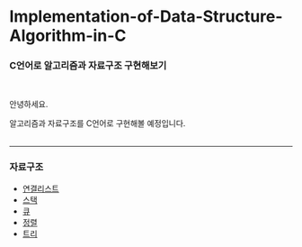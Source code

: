 # Implementation-of-Data-Structure-Algorithm-in-C
### C언어로 알고리즘과 자료구조 구현해보기
 
 
<br/>

안녕하세요.

알고리즘과 자료구조를 C언어로 구현해볼 예정입니다.
<br/>
<br/>

***

### 자료구조

* [연결리스트](https://github.com/MyungHyun-Ahn/Implementation-of-Data-Structure-Algorithm-in-C/tree/master/%EC%97%B0%EA%B2%B0%EB%A6%AC%EC%8A%A4%ED%8A%B8)
* [스택](https://github.com/MyungHyun-Ahn/Implementation-of-Data-Structure-Algorithm-in-C/tree/master/%EC%8A%A4%ED%83%9D)
* [큐](https://github.com/MyungHyun-Ahn/Implementation-of-Data-Structure-Algorithm-in-C/tree/master/%ED%81%90)
* [정렬](https://github.com/MyungHyun-Ahn/Implementation-of-Data-Structure-Algorithm-in-C/tree/master/%EC%A0%95%EB%A0%AC)
* [트리](https://github.com/MyungHyun-Ahn/Implementation-of-Data-Structure-Algorithm-in-C/tree/master/%ED%8A%B8%EB%A6%AC)

